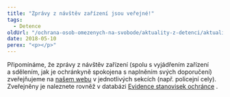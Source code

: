 ```yaml
---
title: "Zprávy z návštěv zařízení jsou veřejné!"
tags:
  - Detence
oldUrl: "/ochrana-osob-omezenych-na-svobode/aktuality-z-detenci/aktuality-z-detenci-2018/zpravy-z-navstev-zarizeni-jsou-verejne/"
date: 2018-05-10
perex: "<p></p>"
---
```


<!-- imported from the old website -->

<p>Připomínáme, že zprávy z návštěv zařízení (spolu s vyjádřením zařízení a sdělením, jak je ochránkyně spokojena s naplněním svých doporučení) zveřejňujeme na <a href="https://www.ochrance.cz/ochrana-osob-omezenych-na-svobode/">našem webu</a> v jednotlivých sekcích (např. policejní cely). Zveřejněny je naleznete rovněž v databázi <a title="Otevření do nového okna" href="http://eso.ochrance.cz/Vyhledavani/Search" target="_blank">Evidence stanovisek ochránce</a> .</p>
